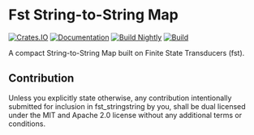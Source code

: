 Fst String-to-String Map
========================

[![Crates.IO](https://img.shields.io/crates/v/rdxl.svg)](https://crates.rs/crates/fst_stringstring)
[![Documentation](https://img.shields.io/badge/api-rustdoc-blue.svg)](https://docs.rs/fst_stringstring)
[![Build Nightly](https://github.com/andrew-johnson-4/fst_stringstring/workflows/BuildNightly/badge.svg)](https://github.com/andrew-johnson-4/fst_stringstring)
[![Build](https://github.com/andrew-johnson-4/fst_stringstring/workflows/Build/badge.svg)](https://github.com/andrew-johnson-4/fst_stringstring)

A compact String-to-String Map built on Finite State Transducers (fst).

## Contribution
Unless you explicitly state otherwise, any contribution intentionally submitted for inclusion in fst_stringstring by you,
shall be dual licensed under the MIT and Apache 2.0 license without any additional terms or conditions.

